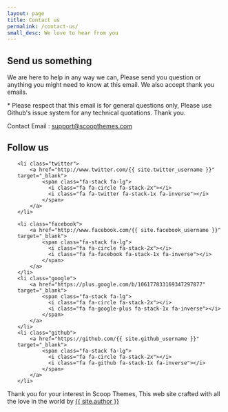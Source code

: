 ```yaml
---
layout: page
title: Contact us
permalink: /contact-us/
small_desc: We love to hear from you
---
```


## Send us something ##

We are here to help in any way we can, Please send you question or anything you might need to know at this email. We also accept thank you emails.

<p class="text-warning">* Please respect that this email is for general questions only, Please use Github's issue system for any technical quotations. Thank you.</p>

Contact Email : <a href="mailto:support@scoopthemes.com">support@scoopthemes.com</a>

## Follow us ##

<ul class="list-inline">

	<li class="twitter">
		<a href="http://www.twitter.com/{{ site.twitter_username }}" target="_blank">
			<span class="fa-stack fa-lg">
			  <i class="fa fa-circle fa-stack-2x"></i>
			  <i class="fa fa-twitter fa-stack-1x fa-inverse"></i>
			</span>
		</a>
	</li>

	<li class="facebook">
		<a href="http://www.facebook.com/{{ site.facebook_username }}" target="_blank">
			<span class="fa-stack fa-lg">
			  <i class="fa fa-circle fa-stack-2x"></i>
			  <i class="fa fa-facebook fa-stack-1x fa-inverse"></i>
			</span>
		</a>
	</li>
	<li class="google">
		<a href="https://plus.google.com/b/106177833169347297877" target="_blank">
			<span class="fa-stack fa-lg">
			  <i class="fa fa-circle fa-stack-2x"></i>
			  <i class="fa fa-google-plus fa-stack-1x fa-inverse"></i>
			</span>
		</a>
	</li>
	<li class="github">
		<a href="https://github.com/{{ site.github_username }}" target="_blank">
			<span class="fa-stack fa-lg">
			  <i class="fa fa-circle fa-stack-2x"></i>
			  <i class="fa fa-github fa-stack-1x fa-inverse"></i>
			</span>
		</a>
	</li>
</ul>

Thank you for your interest in Scoop Themes, This web site crafted with all the love in the world by <a href="{{ site.author_url }}" target="_blank">{{ site.author }}</a>

<span></span>